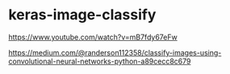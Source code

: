 # keras-image-classify

https://www.youtube.com/watch?v=mB7fdy67eFw

https://medium.com/@randerson112358/classify-images-using-convolutional-neural-networks-python-a89cecc8c679
